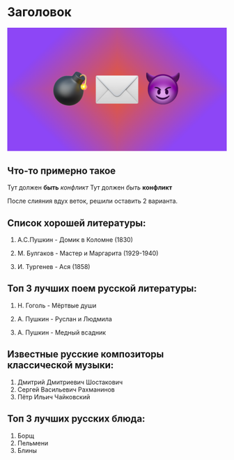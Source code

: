# Заголовок

![Аццкая картинка](snatch.png)

## Что-то примерно такое
Тут должен **быть** *конфликт*
Тут должен *быть* **конфликт**

После слияния вдух веток, решили оставить 2 варианта.

## Список хорошей литературы:

1. А.С.Пушкин - Домик в Коломне (1830)

2. М. Булгаков - Мастер и Маргарита (1929-1940)

3. И. Тургенев - Ася (1858)

## Топ 3 лучших поем русской литературы:

1. Н. Гоголь - Мёртвые души

2. А. Пушкин - Руслан и Людмила

3. А. Пушкин - Медный всадник

## Известные русские композиторы классической музыки:

1. Дмитрий Дмитриевич Шостакович
2. Сергей Васильевич Рахманинов
3. Пётр Ильич Чайковский

## Топ 3 лучших русских блюда:

1. Борщ
2. Пельмени
3. Блины